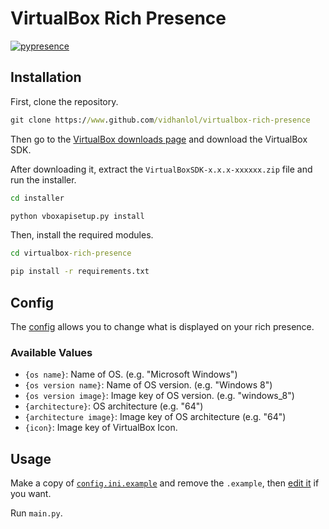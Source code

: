 # VirtualBox Rich Presence

[![pypresence](https://img.shields.io/badge/using-pypresence-00bb88.svg?style=for-the-badge&logo=discord&logoWidth=20)](https://github.com/qwertyquerty/pypresence)

## Installation

First, clone the repository.

```cmd
git clone https://www.github.com/vidhanlol/virtualbox-rich-presence
```

Then go to the [VirtualBox downloads page](https://www.virtualbox.org/wiki/Downloads) and download the VirtualBox SDK.

After downloading it, extract the `VirtualBoxSDK-x.x.x-xxxxxx.zip` file and run the installer.

```cmd
cd installer
```

```cmd
python vboxapisetup.py install
```

Then, install the required modules.

```cmd
cd virtualbox-rich-presence
```

```cmd
pip install -r requirements.txt
```

## Config

The [config](config.ini.example) allows you to change what is displayed on your rich presence.

### Available Values

- `{os name}`: Name of OS. (e.g. "Microsoft Windows")
- `{os version name}`: Name of OS version. (e.g. "Windows 8")
- `{os version image}`: Image key of OS version. (e.g. "windows_8")
- `{architecture}`: OS architecture (e.g. "64")
- `{architecture image}`: Image key of OS architecture (e.g. "64")
- `{icon}`: Image key of VirtualBox Icon.

## Usage

Make a copy of [`config.ini.example`](config.ini.example) and remove the `.example`, then [edit it](#config) if you want.

Run `main.py`.
